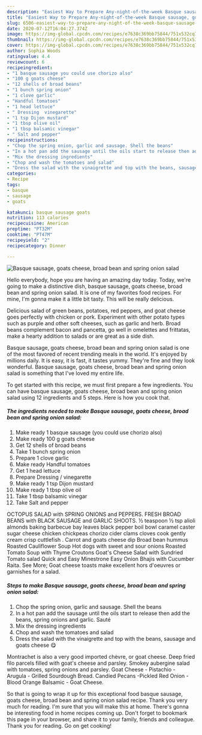 ```yaml
---
description: "Easiest Way to Prepare Any-night-of-the-week Basque sausage, goats cheese, broad bean and spring onion salad"
title: "Easiest Way to Prepare Any-night-of-the-week Basque sausage, goats cheese, broad bean and spring onion salad"
slug: 6506-easiest-way-to-prepare-any-night-of-the-week-basque-sausage-goats-cheese-broad-bean-and-spring-onion-salad
date: 2020-07-12T16:04:27.374Z
image: https://img-global.cpcdn.com/recipes/e7638c369bb75844/751x532cq70/basque-sausage-goats-cheese-broad-bean-and-spring-onion-salad-recipe-main-photo.jpg
thumbnail: https://img-global.cpcdn.com/recipes/e7638c369bb75844/751x532cq70/basque-sausage-goats-cheese-broad-bean-and-spring-onion-salad-recipe-main-photo.jpg
cover: https://img-global.cpcdn.com/recipes/e7638c369bb75844/751x532cq70/basque-sausage-goats-cheese-broad-bean-and-spring-onion-salad-recipe-main-photo.jpg
author: Sophia Woods
ratingvalue: 4.4
reviewcount: 6
recipeingredient:
- "1 basque sausage you could use chorizo also"
- "100 g goats cheese"
- "12 shells of broad beans"
- "1 bunch spring onion"
- "1 clove garlic"
- "Handful tomatoes"
- "1 head lettuce"
- " Dressing  vinegarette"
- "1 tsp Dijon mustard"
- "1 tbsp olive oil"
- "1 tbsp balsamic vinegar"
- " Salt and pepper"
recipeinstructions:
- "Chop the spring onion, garlic and sausage. Shell the beans"
- "In a hot pan add the sausage until the oils start to release then add the beans, spring onions and garlic. Sauté"
- "Mix the dressing ingredients"
- "Chop and wash the tomatoes and salad"
- "Dress the salad with the vinaigrette and top with the beans, sausage and goats cheese 😋"
categories:
- Recipe
tags:
- basque
- sausage
- goats

katakunci: basque sausage goats 
nutrition: 113 calories
recipecuisine: American
preptime: "PT32M"
cooktime: "PT47M"
recipeyield: "2"
recipecategory: Dinner

---
```



![Basque sausage, goats cheese, broad bean and spring onion salad](https://img-global.cpcdn.com/recipes/e7638c369bb75844/751x532cq70/basque-sausage-goats-cheese-broad-bean-and-spring-onion-salad-recipe-main-photo.jpg)

Hello everybody, hope you are having an amazing day today. Today, we're going to make a distinctive dish, basque sausage, goats cheese, broad bean and spring onion salad. It is one of my favorites food recipes. For mine, I'm gonna make it a little bit tasty. This will be really delicious.

Delicious salad of green beans, potatoes, red peppers, and goat cheese goes perfectly with chicken or pork. Experiment with other potato types such as purple and other soft cheeses, such as garlic and herb. Broad beans complement bacon and pancetta, go well in omelettes and frittatas, make a hearty addition to salads or are great as a side dish.

Basque sausage, goats cheese, broad bean and spring onion salad is one of the most favored of recent trending meals in the world. It's enjoyed by millions daily. It is easy, it is fast, it tastes yummy. They're fine and they look wonderful. Basque sausage, goats cheese, broad bean and spring onion salad is something that I've loved my entire life.


To get started with this recipe, we must first prepare a few ingredients. You can have basque sausage, goats cheese, broad bean and spring onion salad using 12 ingredients and 5 steps. Here is how you cook that.

<!--inarticleads1-->

##### The ingredients needed to make Basque sausage, goats cheese, broad bean and spring onion salad:

1. Make ready 1 basque sausage (you could use chorizo also)
1. Make ready 100 g goats cheese
1. Get 12 shells of broad beans
1. Take 1 bunch spring onion
1. Prepare 1 clove garlic
1. Make ready Handful tomatoes
1. Get 1 head lettuce
1. Prepare  Dressing / vinegarette
1. Make ready 1 tsp Dijon mustard
1. Make ready 1 tbsp olive oil
1. Take 1 tbsp balsamic vinegar
1. Take  Salt and pepper


OCTOPUS SALAD with SPRING ONIONS and PEPPERS. FRESH BROAD BEANS with BLACK SAUSAGE and GARLIC SHOOTS. ½ teaspoon ½ tsp alioli almonds baking barbecue bay leaves black pepper boil bowl caramel caster sugar cheese chicken chickpeas chorizo cider clams cloves cook gently cream crisp cuttlefish . Carrot and goats cheese dip Broad bean hummus Roasted Cauliflower Soup Hot dogs with sweet and sour onions Roasted Tomato Soup with Thyme Croutons Goat&#39;s Cheese Salad with Sundried Tomato salad Quick and Easy Minestrone Easy Onion Bhajis with Cucumber Raita. See More; Goat cheese toasts make excellent hors d&#39;oeuvres or garnishes for a salad. 

<!--inarticleads2-->

##### Steps to make Basque sausage, goats cheese, broad bean and spring onion salad:

1. Chop the spring onion, garlic and sausage. Shell the beans
1. In a hot pan add the sausage until the oils start to release then add the beans, spring onions and garlic. Sauté
1. Mix the dressing ingredients
1. Chop and wash the tomatoes and salad
1. Dress the salad with the vinaigrette and top with the beans, sausage and goats cheese 😋


Montrachet is also a very good imported chèvre, or goat cheese. Deep fried filo parcels filled with goat&#39;s cheese and parsley. Smokey aubergine salad with tomatoes, spring onions and parsley. Goat Cheese - Pistachio - Arugula - Grilled Sourdough Bread. Candied Pecans -Pickled Red Onion - Blood Orange Balsamic - Goat Cheese. 

So that is going to wrap it up for this exceptional food basque sausage, goats cheese, broad bean and spring onion salad recipe. Thank you very much for reading. I'm sure that you will make this at home. There's gonna be interesting food in home recipes coming up. Don't forget to bookmark this page in your browser, and share it to your family, friends and colleague. Thank you for reading. Go on get cooking!
